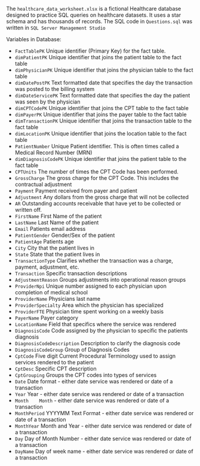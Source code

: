 The `healthcare_data_worksheet.xlsx` is a fictional Healthcare database designed to practice SQL queries on healthcare datasets.
It uses a star schema and has thousands of records. The SQL code in `Questions.sql` was written in `SQL Server Management Studio`


Variables in Database:

* `FactTablePK`	Unique identifier (Primary Key) for the fact table. 
* `dimPatientPK`	Unique identifier that joins the patient table to the fact table
* `dimPhysicianPK`	Unique identifier that joins the physician table to the fact table
* `dimDatePostPK`	Text formatted date that specifies the day the transaction was posted to the billing system
* `dimDateServicePK`	Text formatted date that specifies the day the patient was seen by the physician
* `dimCPTCodePK`	Unique identifier that joins the CPT table to the fact table
* `dimPayerPK`	Unique identifier that joins the payer table to the fact table
* `dimTransactionPK`	Unique identifier that joins the transaction table to the fact table
* `dimLocationPK`	Unique identifier that joins the location table to the fact table
* `PatientNumber`	Unique Patient identifier. This is often times called a Medical Record Number (MRN)
* `dimDiagnosisCodePK`	Unique identifier that joins the patient table to the fact table
* `CPTUnits`	The number of times the CPT Code has been performed. 
* `GrossCharge`	The gross charge for the CPT Code. This includes the contractual adjustment
* `Payment`	Payment received from payer and patient
* `Adjustment`	Any dollars from the gross charge that will not be collected
* `AR`	Outstanding accounts receivable that have yet to be collected or written off. 
* `FirstName`	First Name of the patient
* `LastName`	Last Name of the patient
* `Email`	Patients email address
* `PatientGender`	Gender/Sex of the patient
* `PatientAge`	Patients age
* `City`	City that the patient lives in
* `State`	State that the patient lives in
* `TransactionType`	Clarifies whether the transaction was a charge, payment, adjustment, etc. 
* `Transaction`	Specific transaction descriptions
* `AdjustmentReason`	Groups adjustments into operational reason groups
* `ProviderNpi`	Unique number assigned to each physician upon completion of medical school
* `ProviderName`	Physicians last name
* `ProviderSpecialty`	Area which the physician has specialized
* `ProviderFTE`	Physician time spent working on a weekly basis
* `PayerName`	Payer category
* `LocationName`	Field that specifics where the service was rendered
* `DiagnosisCode`	Code assigned by the physician to specific the patients diagnosis
* `DiagnosisCodeDescription`	Description to clarify the diagnosis code
* `DiagnosisCodeGroup`	Group of Diagnosis Codes
* `CptCode`	Five digit Current Procedural Terminology used to assign services rendered to the patient
* `CptDesc`	Specific CPT description
* `CptGrouping`	Groups the CPT codes into types of services
* `Date`	Date format - either date service was rendered or date of a transaction
* `Year`	Year - either date service was rendered or date of a transaction
* `Month	Month` - either date service was rendered or date of a transaction
* `MonthPeriod`	YYYYMM Text Format - either date service was rendered or date of a transaction
* `MonthYear`	Month and Year - either date service was rendered or date of a transaction
* `Day`	Day of Month Number - either date service was rendered or date of a transaction
* `DayName`	Day of week name - either date service was rendered or date of a transaction

